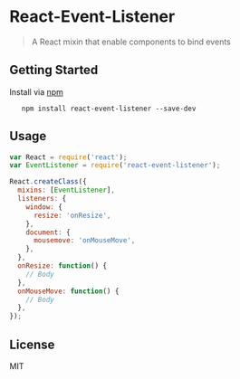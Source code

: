 # React-Event-Listener

> A React mixin that enable components to bind events


## Getting Started

Install via [npm](http://npmjs.org/react-event-listener)

```shell
   npm install react-event-listener --save-dev
```

## Usage

```Javascript
var React = require('react');
var EventListener = require('react-event-listener');

React.createClass({
  mixins: [EventListener],
  listeners: {
    window: {
      resize: 'onResize',
    },
    document: {
      mousemove: 'onMouseMove',
    },
  },
  onResize: function() {
    // Body
  },
  onMouseMove: function() {
    // Body
  },
});

```

## License

MIT
